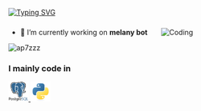 <a href="https://git.io/typing-svg"><img src="https://readme-typing-svg.demolab.com?font=Josefin+Sans&size=30&pause=20&color=AB35F7&width=435&lines=hi%2C+im+jaah;welcome+to+my+git;i'm+the+developer;of+melany+bot" alt="Typing SVG" /></a>
<h3 align="center"></h3>
<img align="right" alt="Coding" width="200" src="https://media4.giphy.com/media/1ynCEtlgMPAeNAqdnu/200w.gif?cid=82a1493bxh8y3bulas46punrlljqcy9q6a7udj9xa0a6bldj&ep=v1_gifs_related&rid=200w.gif&ct=s">

- 🔭 I’m currently working on **melany bot**

<p align="left"> <img src="https://komarev.com/ghpvc/?username=ap7zzz&label=Profile%20views&color=0e75b6&style=flat" alt="ap7zzz" /> </p>

<h3 align="left">I mainly code in</h3>
<p align="left"> <a href="https://www.postgresql.org" target="_blank" rel="noreferrer"> <img src="https://raw.githubusercontent.com/devicons/devicon/master/icons/postgresql/postgresql-original-wordmark.svg" alt="postgresql" width="40" height="40"/> </a> <a href="https://www.python.org" target="_blank" rel="noreferrer"> <img src="https://raw.githubusercontent.com/devicons/devicon/master/icons/python/python-original.svg" alt="python" width="40" height="40"/> </a> </p>
